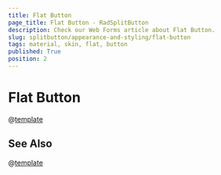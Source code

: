 ```yaml
---
title: Flat Button
page_title: Flat Button - RadSplitButton
description: Check our Web Forms article about Flat Button.
slug: splitbutton/appearance-and-styling/flat-button
tags: material, skin, flat, button
published: True
position: 2
---
```


# Flat Button

@[template](/_templates/button/flat-button-template.md#intro "control: RadSplitButton")


## See Also

@[template](/_templates/button/flat-button-template.md#see-also "exclude: RadSplitButton")
